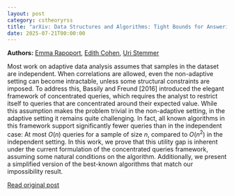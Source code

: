 ```yaml
---
layout: post
category: cstheoryrss
title: "arXiv: Data Structures and Algorithms: Tight Bounds for Answering Adaptively Chosen Concentrated Queries"
date: 2025-07-21T00:00:00
---
```


**Authors:** [Emma Rapoport](https://dblp.uni-trier.de/search?q=Emma+Rapoport), [Edith Cohen](https://dblp.uni-trier.de/search?q=Edith+Cohen), [Uri Stemmer](https://dblp.uni-trier.de/search?q=Uri+Stemmer)

Most work on adaptive data analysis assumes that samples in the dataset are
independent. When correlations are allowed, even the non-adaptive setting can
become intractable, unless some structural constraints are imposed. To address
this, Bassily and Freund [2016] introduced the elegant framework of
concentrated queries, which requires the analyst to restrict itself to queries
that are concentrated around their expected value. While this assumption makes
the problem trivial in the non-adaptive setting, in the adaptive setting it
remains quite challenging. In fact, all known algorithms in this framework
support significantly fewer queries than in the independent case: At most
$O(n)$ queries for a sample of size $n$, compared to $O(n^2)$ in the
independent setting.
In this work, we prove that this utility gap is inherent under the current
formulation of the concentrated queries framework, assuming some natural
conditions on the algorithm. Additionally, we present a simplified version of
the best-known algorithms that match our impossibility result.

[Read original post](http://arxiv.org/abs/2507.13700v1)
